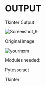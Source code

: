 # OUTPUT

Tkinter Output 

![Screenshot_9](https://user-images.githubusercontent.com/64541739/153129592-f9f07bfa-5f89-4714-903a-641e8e2066e2.png)

Original Image

![yourmom](https://user-images.githubusercontent.com/64541739/153129647-9d58abed-ad1a-4ef9-90cc-bf93e0a5eeff.png)

Modules needed:

Pytesseract

Tkinter
